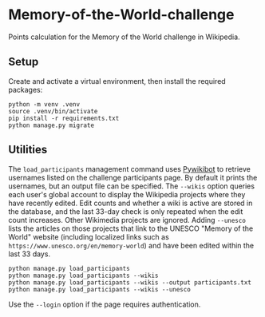 # Memory-of-the-World-challenge

Points calculation for the Memory of the World challenge in Wikipedia.

## Setup

Create and activate a virtual environment, then install the required
packages:

```
python -m venv .venv
source .venv/bin/activate
pip install -r requirements.txt
python manage.py migrate
```

## Utilities

The `load_participants` management command uses
[Pywikibot](https://www.mediawiki.org/wiki/Manual:Pywikibot) to retrieve
usernames listed on the challenge participants page. By default it
prints the usernames, but an output file can be specified. The
`--wikis` option queries each user's global account to display the
Wikipedia projects where they have recently edited. Edit counts and
whether a wiki is active are stored in the database, and the last 33-day
check is only repeated when the edit count increases. Other Wikimedia
projects are ignored. Adding `--unesco` lists the articles on those
projects that link to the UNESCO "Memory of the World" website
(including localized links such as
`https://www.unesco.org/en/memory-world`) and have been edited within
the last 33 days.

```
python manage.py load_participants
python manage.py load_participants --wikis
python manage.py load_participants --wikis --output participants.txt
python manage.py load_participants --wikis --unesco
```

Use the `--login` option if the page requires authentication.
